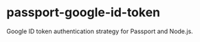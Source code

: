passport-google-id-token
========================

Google ID token authentication strategy for Passport and Node.js.
